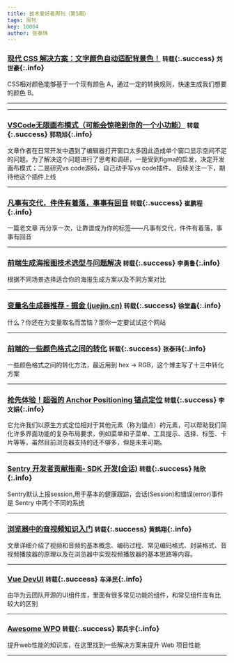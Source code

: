 ```yaml
---
title: 技术爱好者周刊（第5期）
tags: 周刊
key: 10004
author: 张泰玮
---
```

### [现代 CSS 解决方案：文字颜色自动适配背景色！](https://segmentfault.com/a/1190000044534396) `转载`{:.success} `刘世豪`{:.info}

CSS相对颜色能够基于一个现有颜色 A，通过一定的转换规则，快速生成我们想要的颜色 B。

---

---
### [VSCode无限画布模式（可能会惊艳到你的一个小功能）](https://juejin.cn/post/7375586227984220169) `转载`{:.success} `郭晓旭`{:.info}

文章作者在日常开发中遇到了编辑器打开窗口太多因此造成单个窗口显示空间不足的问题。为了解决这个问题进行了思考和调研，一是受到figma的启发，决定开发画布模式；二是研究vs code源码，自己动手写vs code插件。
后续关注一下，期待他这个插件上线

---

### [凡事有交代，件件有着落，事事有回音](https://mp.weixin.qq.com/s/1xgkbSgD1KtTfLTbcU8Ahw) `转载`{:.success} `崔鹏程`{:.info}

一篇老文章 再分享一次，让靠谱成为你的标签——凡事有交代，件件有着落，事事有回音

---
### [前端生成海报图技术选型与问题解决](https://mp.weixin.qq.com/s/Z78mMsaT5bZgPWBl3H9A0A) `转载`{:.success} `李勇鲁`{:.info}

根据不同场景选择适合你的海报生成方案以及不同方案对比

---


### [变量名生成器推荐 - 掘金 (juejin.cn)](https://juejin.cn/post/6960575883606720526) `转载`{:.success} `徐堂鑫`{:.info}

什么？你还在为变量取名而苦恼？那你一定要试试这个网站

---

### [前端的一些颜色格式之间的转化](https://juejin.cn/post/7043448389022777351 ) `转载`{:.success} `张泰玮`{:.info}

一些颜色格式之间的转化方法，最近用到 hex -> RGB，这个博主写了十三中转化方案

---

### [抢先体验！超强的 Anchor Positioning 锚点定位](https://www.cnblogs.com/coco1s/p/17630048.html) `转载`{:.success} `李文娟`{:.info}

它允许我们以原生方式定位相对于其他元素（称为锚点）的元素，可以帮助我们简化许多界面功能的复杂布局要求，例如菜单和子菜单、工具提示、选择、标签、卡片等等，虽然目前浏览器支持的还不够多，但是未来可期。

---

### [Sentry 开发者贡献指南- SDK 开发(会话)](https://www.51cto.com/article/697645.html) `转载`{:.success} `陆欣`{:.info}

Sentry默认上报session,用于基本的健康跟踪，会话(Session)和错误(error)事件是 Sentry 中两个不同的系统

---

### [浏览器中的音视频知识入门](https://juejin.cn/post/7002288264413446157) `转载`{:.success} `黄鹤翔`{:.info}

文章详细介绍了视频和音频的基本概念、编码过程、常见编码格式、封装格式、音视频播放器的原理以及在浏览器中实现视频播放器的基本思路等内容。

---

### [Vue DevUI](https://github.com/DevCloudFE/vue-devui) `转载`{:.success} `车泽民`{:.info}

由华为云团队开源的UI组件库，里面有很多常见功能的组件，和常见组件库有比较大的区别

---

### [Awesome WPO](https://github.com/davidsonfellipe/awesome-wpo) `转载`{:.success} `郭兵宇`{:.info}

提升web性能的知识库，在这里找到一些解决方案来提升 Web 项目性能

---
